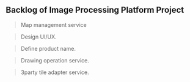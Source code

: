 ## Backlog of Image Processing Platform Project

> Map management service

> Design UI/UX.

> Define product name. 

> Drawing operation service.

> 3party tile adapter service.